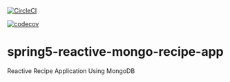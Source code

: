[![CircleCI](https://circleci.com/gh/springframeworkguru/spring5-reactive-mongo-recipe-app.svg?style=svg)](https://circleci.com/gh/springframeworkguru/spring5-reactive-mongo-recipe-app)

[![codecov](https://codecov.io/gh/springframeworkguru/spring5-reactive-mongo-recipe-app/branch/master/graph/badge.svg)](https://codecov.io/gh/springframeworkguru/spring5-reactive-mongo-recipe-app)

# spring5-reactive-mongo-recipe-app
Reactive Recipe Application Using MongoDB

